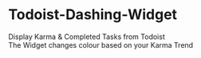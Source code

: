 # Todoist-Dashing-Widget
Display Karma &amp; Completed Tasks from Todoist <br/>
The Widget changes colour based on your Karma Trend

